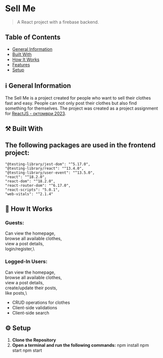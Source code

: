 # Sell Me

> A React project with a firebase backend.

## Table of Contents
* [General Information](#general-information)
* [Built With](#built-with)
* [How It Works](#how-it-works)
* [Features](#features)
* [Setup](#setup)

## ℹ️ General Information
<a name="general-information" />

The Sell Me is a project created for people who want to sell their clothes fast and easy. People can not only post their clothes but also find something for themselves.
The project was created as a project assignment for [ReactJS - октомври 2023](https://softuni.bg/trainings/4238/reactjs-october-2023).


## ⚒️ Built With
<a name="built-with"/>

## The following packages are used in the frontend project: 
    "@testing-library/jest-dom": "^5.17.0",
    "@testing-library/react": "^13.4.0",
    "@testing-library/user-event": "^13.5.0",
    "react": "^18.2.0",
    "react-dom": "^18.2.0",
    "react-router-dom": "^6.17.0",
    "react-scripts": "5.0.1",
    "web-vitals": "^2.1.4"
    

## 💁 How It Works
<a name="how-it-works"/>

### Guests:
Can view the homepage,\
browse all available clothes,\
view a post details,\
login/register,\


### Logged-In Users:
Can view the homepage,\
browse all available clothes,\
view a post details,\
create/update their posts,\
like posts,\


<a name="features"/>

- CRUD operations for clothes
- Client-side validations
- Client-side search

## ⚙️ Setup
<a name="setup"/>

1. **Clone the Repository**
2. **Open a terminal and run the following commands:**
   npm install
   npm start
   npm start
